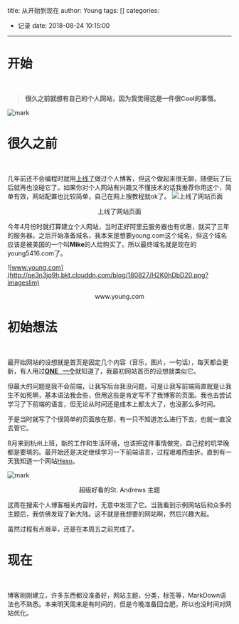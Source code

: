 title: 从开始到现在
author: Young
tags: []
categories:
  - 记录
date: 2018-08-24 10:15:00
---
开始
=

</br>

> **很久之前就想有自己的个人网站，因为我觉得这是一件很Cool的事情。**
<!--more-->
![mark](http://pe3n3jq9h.bkt.clouddn.com/blog/180827/AeK14mJ8BK.jpg?imageslim)

很久之前
=

</br>

几年前还不会编程时就用[上线了](https://www.sxl.cn/)做过个人博客，但这个做起来很无聊，随便玩了玩后就再也没碰它了。如果你对个人网站有兴趣又不懂技术的话我推荐你用这个，简单有效，网站配置也比较简单，自己在网上搜教程就ok了。
![上线了网站页面](http://pe3n3jq9h.bkt.clouddn.com/blog/180827/7cAlG3GehH.png)<center>上线了网站页面</center>


今年4月份时就打算建立个人网站，当时正好阿里云服务器也有优惠，就买了三年的服务器。之后开始准备域名，我本来是想要young.com这个域名，但这个域名应该是被美国的一个叫**Mike**的人给购买了。所以最终域名就是现在的young5416.com了。

![www.young.com](http://pe3n3jq9h.bkt.clouddn.com/blog/180827/H2K0hDbD20.png?imageslim)
<center>www.young.com</center>

初始想法
=

</br>

最开始网站的设想就是首页是固定几个内容（音乐，图片，一句话），每天都会更新，有人用过[**ONE   一个**](http://m.wufazhuce.com/)就知道了，我最初网站首页的设想就类似它。

但最大的问题是我不会前端，让我写后台我没问题，可是让我写前端简直就是让我生不如死啊，基本语法我会些，但用这些是肯定写不了我博客的页面。我也去尝试学习了下前端的语言，但无论从时间还是成本上都太大了，也没那么多时间。

于是当时就写了个很简单的页面放在那，有一只不知道怎么进行下去，也就一直没去管它。

8月来到杭州上班，新的工作和生活环境，也该把这件事情做完，自己挖的坑早晚都是要填的。最开始还是决定继续学习一下前端语言，过程艰难而曲折。直到有一天我知道一个网站[Hexo](https://hexo.io/zh-cn/)。

![mark](http://pe3n3jq9h.bkt.clouddn.com/blog/180827/aKL8CH0aGm.png?imageslim)
<center>超级好看的St. Andrews 主题</center>


这周在搜索个人博客相关内容时，无意中发现了它。当我看到示例网站后和众多的主题后，我仿佛发现了新大陆。这不就是我想要的网站啊，然后兴趣大起。

虽然过程有点艰辛，还是在本周五之前完成了。

现在
=

</br>

博客刚刚建立，许多东西都没准备好，网站主题，分类，标签等，MarkDown语法也不熟悉。本来明天周末是有时间的，但是今晚准备回合肥，所以也没时间对网站优化。